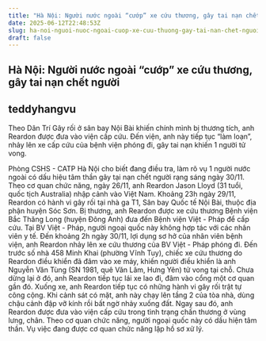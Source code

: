 ```yaml
---
title: "Hà Nội: Người nước ngoài “cướp” xe cứu thương, gây tai nạn chết người"
date: 2025-06-12T22:48:53Z
slug: ha-noi-nguoi-nuoc-ngoai-cuop-xe-cuu-thuong-gay-tai-nan-chet-nguoi
draft: false
---
```


## Hà Nội: Người nước ngoài “cướp” xe cứu thương, gây tai nạn chết người

## teddyhangvu

Theo Dân Trí
Gây rối ở sân bay Nội Bài khiến chính mình bị thương tích, anh Reardon được đưa vào viện cấp cứu. Đến viện, anh này tiếp tục “làm loạn”, nhảy lên xe cấp cứu của bệnh viện phóng đi, gây tai nạn khiến 1 người tử vong.

Phòng CSHS - CATP Hà Nội cho biết đang điều tra, làm rõ vụ 1 người nước ngoài có dấu hiệu tâm thần gây tại nạn chết người rạng sáng ngày 30/11.
Theo cơ quan chức năng, ngày 26/11, anh Reardon Jason Lloyd (31 tuổi, quốc tịch Australia) nhập cảnh vào Việt Nam. Khoảng 23h ngày 29/11, Reardon có hành vi gây rối tại nhà ga T1, Sân bay Quốc tế Nội Bài, thuộc địa phận huyện Sóc Sơn. Bị thương, anh Reardon được xe cứu thương Bệnh viện Bắc Thăng Long (huyện Đông Anh) đưa đến Bệnh viện Việt - Pháp để cấp cứu.
Tại BV Việt - Pháp, người ngoại quốc này không hợp tác với các nhân viên y tế. Đến khoảng 2h ngày 30/11, lợi dụng sơ hở của nhân viên bệnh viện, anh Reardon nhảy lên xe cứu thương của BV Việt - Pháp phóng đi. Đến trước số nhà 458 Minh Khai (phường Vĩnh Tuy), chiếc xe cứu thương do Reardon điều khiển đã đâm vào xe máy, khiến người điều khiển là anh Nguyễn Văn Tùng (SN 1981, quê Văn Lâm, Hưng Yên) tử vong tại chỗ.
Chưa dừng lại ở đó, anh Reardon tiếp tục lái xe lao đi, đâm vào cổng một cơ quan gần đó. Xuống xe, anh Reardon tiếp tục có những hành vi gây rối trật tự công cộng. Khi cảnh sát có mặt, anh này chạy lên tầng 2 của tòa nhà, dùng chậu cảnh đập vỡ kính rồi bất ngờ nhảy xuống đất.
Ngay sau đó, anh Reardon được đưa vào viện cấp cứu trong tình trạng chấn thương ở vùng lưng, chân. Theo cơ quan chức năng, người ngoại quốc này có dấu hiện tâm thần.
Vụ việc đang được cơ quan chức năng lập hồ sơ xử lý.